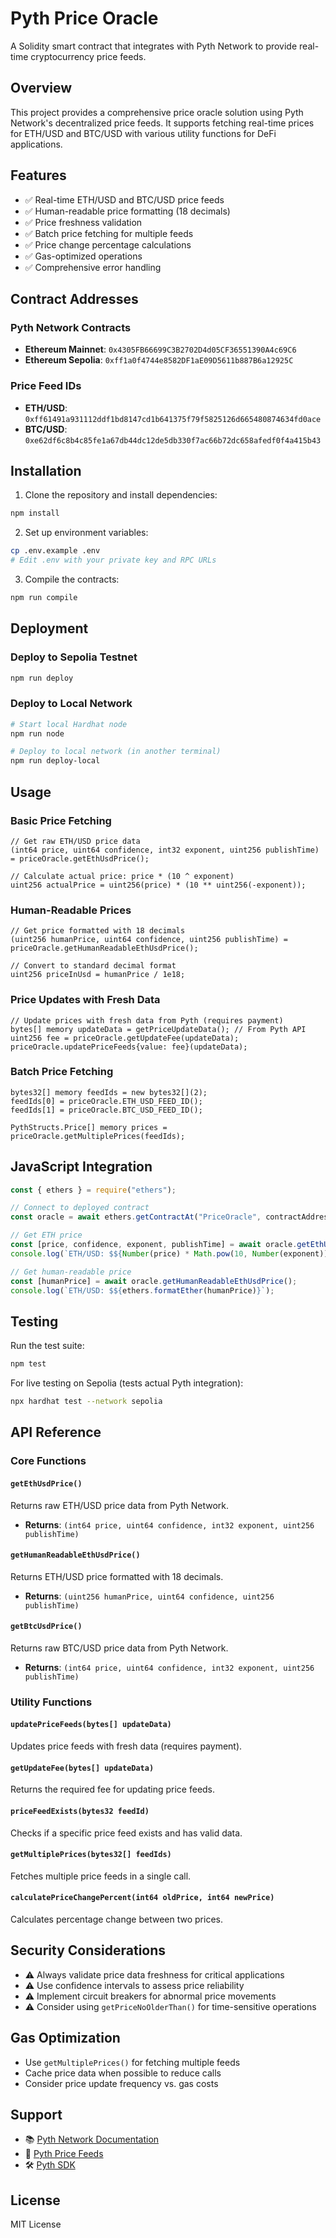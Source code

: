 # Pyth Price Oracle

A Solidity smart contract that integrates with Pyth Network to provide real-time cryptocurrency price feeds.

## Overview

This project provides a comprehensive price oracle solution using Pyth Network's decentralized price feeds. It supports fetching real-time prices for ETH/USD and BTC/USD with various utility functions for DeFi applications.

## Features

- ✅ Real-time ETH/USD and BTC/USD price feeds
- ✅ Human-readable price formatting (18 decimals)
- ✅ Price freshness validation
- ✅ Batch price fetching for multiple feeds
- ✅ Price change percentage calculations
- ✅ Gas-optimized operations
- ✅ Comprehensive error handling

## Contract Addresses

### Pyth Network Contracts
- **Ethereum Mainnet**: `0x4305FB66699C3B2702D4d05CF36551390A4c69C6`
- **Ethereum Sepolia**: `0xff1a0f4744e8582DF1aE09D5611b887B6a12925C`

### Price Feed IDs
- **ETH/USD**: `0xff61491a931112ddf1bd8147cd1b641375f79f5825126d665480874634fd0ace`
- **BTC/USD**: `0xe62df6c8b4c85fe1a67db44dc12de5db330f7ac66b72dc658afedf0f4a415b43`

## Installation

1. Clone the repository and install dependencies:
```bash
npm install
```

2. Set up environment variables:
```bash
cp .env.example .env
# Edit .env with your private key and RPC URLs
```

3. Compile the contracts:
```bash
npm run compile
```

## Deployment

### Deploy to Sepolia Testnet
```bash
npm run deploy
```

### Deploy to Local Network
```bash
# Start local Hardhat node
npm run node

# Deploy to local network (in another terminal)
npm run deploy-local
```

## Usage

### Basic Price Fetching
```solidity
// Get raw ETH/USD price data
(int64 price, uint64 confidence, int32 exponent, uint256 publishTime) = priceOracle.getEthUsdPrice();

// Calculate actual price: price * (10 ^ exponent)
uint256 actualPrice = uint256(price) * (10 ** uint256(-exponent));
```

### Human-Readable Prices
```solidity
// Get price formatted with 18 decimals
(uint256 humanPrice, uint64 confidence, uint256 publishTime) = priceOracle.getHumanReadableEthUsdPrice();

// Convert to standard decimal format
uint256 priceInUsd = humanPrice / 1e18;
```

### Price Updates with Fresh Data
```solidity
// Update prices with fresh data from Pyth (requires payment)
bytes[] memory updateData = getPriceUpdateData(); // From Pyth API
uint256 fee = priceOracle.getUpdateFee(updateData);
priceOracle.updatePriceFeeds{value: fee}(updateData);
```

### Batch Price Fetching
```solidity
bytes32[] memory feedIds = new bytes32[](2);
feedIds[0] = priceOracle.ETH_USD_FEED_ID();
feedIds[1] = priceOracle.BTC_USD_FEED_ID();

PythStructs.Price[] memory prices = priceOracle.getMultiplePrices(feedIds);
```

## JavaScript Integration

```javascript
const { ethers } = require("ethers");

// Connect to deployed contract
const oracle = await ethers.getContractAt("PriceOracle", contractAddress);

// Get ETH price
const [price, confidence, exponent, publishTime] = await oracle.getEthUsdPrice();
console.log(`ETH/USD: $${Number(price) * Math.pow(10, Number(exponent))}`);

// Get human-readable price
const [humanPrice] = await oracle.getHumanReadableEthUsdPrice();
console.log(`ETH/USD: $${ethers.formatEther(humanPrice)}`);
```

## Testing

Run the test suite:
```bash
npm test
```

For live testing on Sepolia (tests actual Pyth integration):
```bash
npx hardhat test --network sepolia
```

## API Reference

### Core Functions

#### `getEthUsdPrice()`
Returns raw ETH/USD price data from Pyth Network.
- **Returns**: `(int64 price, uint64 confidence, int32 exponent, uint256 publishTime)`

#### `getHumanReadableEthUsdPrice()`
Returns ETH/USD price formatted with 18 decimals.
- **Returns**: `(uint256 humanPrice, uint64 confidence, uint256 publishTime)`

#### `getBtcUsdPrice()`
Returns raw BTC/USD price data from Pyth Network.
- **Returns**: `(int64 price, uint64 confidence, int32 exponent, uint256 publishTime)`

### Utility Functions

#### `updatePriceFeeds(bytes[] updateData)`
Updates price feeds with fresh data (requires payment).

#### `getUpdateFee(bytes[] updateData)`
Returns the required fee for updating price feeds.

#### `priceFeedExists(bytes32 feedId)`
Checks if a specific price feed exists and has valid data.

#### `getMultiplePrices(bytes32[] feedIds)`
Fetches multiple price feeds in a single call.

#### `calculatePriceChangePercent(int64 oldPrice, int64 newPrice)`
Calculates percentage change between two prices.

## Security Considerations

- ⚠️ Always validate price data freshness for critical applications
- ⚠️ Use confidence intervals to assess price reliability
- ⚠️ Implement circuit breakers for abnormal price movements
- ⚠️ Consider using `getPriceNoOlderThan()` for time-sensitive operations

## Gas Optimization

- Use `getMultiplePrices()` for fetching multiple feeds
- Cache price data when possible to reduce calls
- Consider price update frequency vs. gas costs

## Support

- 📚 [Pyth Network Documentation](https://docs.pyth.network/)
- 🔗 [Pyth Price Feeds](https://pyth.network/price-feeds/)
- 🛠️ [Pyth SDK](https://github.com/pyth-network/pyth-sdk-solidity)

## License

MIT License